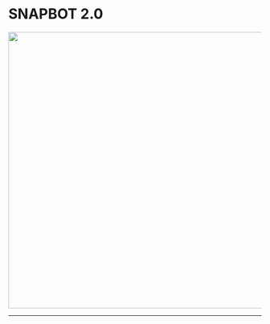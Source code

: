 # SNAPBOT 2.0
<div align="center">
<img src="https://user-images.githubusercontent.com/7993458/184975618-2754c274-dcd9-45dc-908a-67227676da2a.jpg" width = "550">
</div>

-----------------
